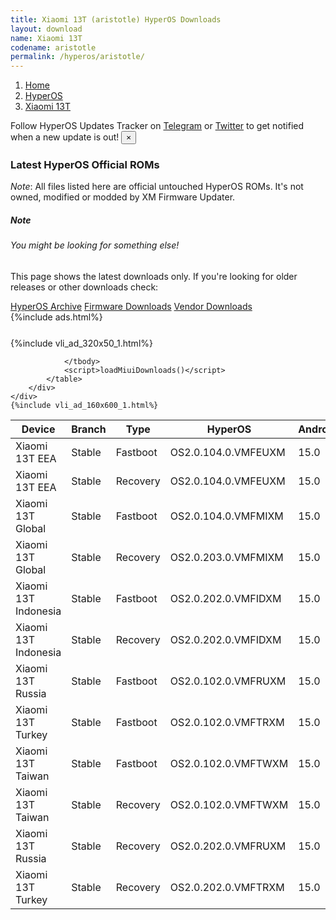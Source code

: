 ```yaml
---
title: Xiaomi 13T (aristotle) HyperOS Downloads
layout: download
name: Xiaomi 13T
codename: aristotle
permalink: /hyperos/aristotle/
---
```

<nav aria-label="breadcrumb">
    <ol class="breadcrumb">
        <li class="breadcrumb-item"><a href="/">Home</a></li>
        <li class="breadcrumb-item"><a href="/hyperos/">HyperOS</a></li>
        <li class="breadcrumb-item active" aria-current="page"><a href="/hyperos/aristotle/">Xiaomi 13T</a></li>
    </ol>
</nav>
<div class="alert alert-primary alert-dismissible fade show" role="alert">
    Follow HyperOS Updates Tracker on <a href="https://t.me/MIUIUpdatesTracker" class="alert-link">Telegram</a>
     or <a href="https://twitter.com/MiFwUpdater" class="alert-link">Twitter</a> to get notified when a new update is out!
    <button type="button" class="close" data-dismiss="alert" aria-label="Close">
        <span aria-hidden="true">&times;</span>
    </button>
</div>

### Latest HyperOS Official ROMs
*Note*: All files listed here are official untouched HyperOS ROMs. It's not owned, modified or modded by XM Firmware Updater.
<div class="card">
  <div class="card-body">
    <h5 class="card-title">Note</h5>
    <h6 class="card-subtitle mb-2 text-muted">You might be looking for something else!</h6>
    <p class="card-text">This page shows the latest downloads only.
     If you're looking for older releases or other downloads check:</p>
    <a href="/archive/hyperos/aristotle/" class="card-link">HyperOS Archive</a>
    <a href="/firmware/aristotle/" class="card-link">Firmware Downloads</a>
    <a href="/vendor/aristotle/" class="card-link">Vendor Downloads</a>
  </div>
</div>
{%include ads.html%}
<div class="row justify-content-center">
    <div class="col-10">
        <div class="table-responsive-md" style="margin-top: 25px;">
            {%include vli_ad_320x50_1.html%}
            <table id="miui" class="display dt-responsive nowrap compact table table-striped table-hover table-sm">
                <thead class="thead-dark">
                    <tr>
                        <th data-ref="device">Device</th>
                        <th data-ref="branch">Branch</th>
                        <th data-ref="type">Type</th>
                        <th data-ref="miui">HyperOS</th>
                        <th data-ref="android">Android</th>
                        <th data-ref="size">Size</th>
                        <th data-ref="size">Date</th>
                        <th data-ref="link">Link</th>
                    </tr>
                </thead>
                <tbody>
                <tr><td>Xiaomi 13T EEA</td><td>Stable</td><td>Fastboot</td><td>OS2.0.104.0.VMFEUXM</td><td>15.0</td><td>7.3 GB</td><td>2025-05-06</td><td><a href="/hyperos/aristotle/stable/OS2.0.104.0.VMFEUXM/">Download</a></td></tr>
<tr><td>Xiaomi 13T EEA</td><td>Stable</td><td>Recovery</td><td>OS2.0.104.0.VMFEUXM</td><td>15.0</td><td>6.0 GB</td><td>2025-05-16</td><td><a href="/hyperos/aristotle/stable/OS2.0.104.0.VMFEUXM/">Download</a></td></tr>
<tr><td>Xiaomi 13T Global</td><td>Stable</td><td>Fastboot</td><td>OS2.0.104.0.VMFMIXM</td><td>15.0</td><td>7.9 GB</td><td>2025-05-08</td><td><a href="/hyperos/aristotle/stable/OS2.0.104.0.VMFMIXM/">Download</a></td></tr>
<tr><td>Xiaomi 13T Global</td><td>Stable</td><td>Recovery</td><td>OS2.0.203.0.VMFMIXM</td><td>15.0</td><td>5.9 GB</td><td>2025-06-27</td><td><a href="/hyperos/aristotle/stable/OS2.0.203.0.VMFMIXM/">Download</a></td></tr>
<tr><td>Xiaomi 13T Indonesia</td><td>Stable</td><td>Fastboot</td><td>OS2.0.202.0.VMFIDXM</td><td>15.0</td><td>7.3 GB</td><td>2025-06-17</td><td><a href="/hyperos/aristotle/stable/OS2.0.202.0.VMFIDXM/">Download</a></td></tr>
<tr><td>Xiaomi 13T Indonesia</td><td>Stable</td><td>Recovery</td><td>OS2.0.202.0.VMFIDXM</td><td>15.0</td><td>5.9 GB</td><td>2025-06-28</td><td><a href="/hyperos/aristotle/stable/OS2.0.202.0.VMFIDXM/">Download</a></td></tr>
<tr><td>Xiaomi 13T Russia</td><td>Stable</td><td>Fastboot</td><td>OS2.0.102.0.VMFRUXM</td><td>15.0</td><td>8.0 GB</td><td>2025-05-08</td><td><a href="/hyperos/aristotle/stable/OS2.0.102.0.VMFRUXM/">Download</a></td></tr>
<tr><td>Xiaomi 13T Turkey</td><td>Stable</td><td>Fastboot</td><td>OS2.0.102.0.VMFTRXM</td><td>15.0</td><td>7.3 GB</td><td>2025-05-08</td><td><a href="/hyperos/aristotle/stable/OS2.0.102.0.VMFTRXM/">Download</a></td></tr>
<tr><td>Xiaomi 13T Taiwan</td><td>Stable</td><td>Fastboot</td><td>OS2.0.102.0.VMFTWXM</td><td>15.0</td><td>6.9 GB</td><td>2025-05-08</td><td><a href="/hyperos/aristotle/stable/OS2.0.102.0.VMFTWXM/">Download</a></td></tr>
<tr><td>Xiaomi 13T Taiwan</td><td>Stable</td><td>Recovery</td><td>OS2.0.102.0.VMFTWXM</td><td>15.0</td><td>5.8 GB</td><td>2025-05-20</td><td><a href="/hyperos/aristotle/stable/OS2.0.102.0.VMFTWXM/">Download</a></td></tr>
<tr><td>Xiaomi 13T Russia</td><td>Stable</td><td>Recovery</td><td>OS2.0.202.0.VMFRUXM</td><td>15.0</td><td>5.9 GB</td><td>2025-06-28</td><td><a href="/hyperos/aristotle/stable/OS2.0.202.0.VMFRUXM/">Download</a></td></tr>
<tr><td>Xiaomi 13T Turkey</td><td>Stable</td><td>Recovery</td><td>OS2.0.202.0.VMFTRXM</td><td>15.0</td><td>5.9 GB</td><td>2025-06-28</td><td><a href="/hyperos/aristotle/stable/OS2.0.202.0.VMFTRXM/">Download</a></td></tr>

                </tbody>
                <script>loadMiuiDownloads()</script>
            </table>
        </div>
    </div>
    {%include vli_ad_160x600_1.html%}
</div>
